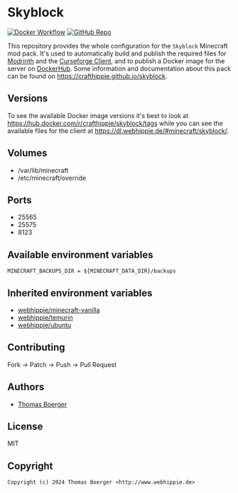 # Skyblock

[![Docker Workflow](https://github.com/crafthippie/skyblock/actions/workflows/docker.yml/badge.svg)](https://github.com/crafthippie/skyblock/actions/workflows/docker.yml) [![GitHub Repo](https://img.shields.io/badge/github-repo-yellowgreen)](https://github.com/crafthippie/skyblock)

This repository provides the whole configuration for the `Skyblock` Minecraft
mod pack. It's used to automatically build and publish the required files for
[Modrinth][modrinth] and the [Curseforge Client][curse], and to publish a Docker
image for the server on [DockerHub][dockerhub]. Some information and
documentation about this pack can be found on https://crafthippie.github.io/skyblock.

## Versions

To see the available Docker image versions it's best to look at
https://hub.docker.com/r/crafthippie/skyblock/tags while you can see the
available files for the client at https://dl.webhippie.de/#minecraft/skyblock/.

## Volumes

-   /var/lib/minecraft
-   /etc/minecraft/override

## Ports

-   25565
-   25575
-   8123

## Available environment variables

```console
MINECRAFT_BACKUPS_DIR = ${MINECRAFT_DATA_DIR}/backups
```

## Inherited environment variables

-   [webhippie/minecraft-vanilla](https://github.com/dockhippie/minecraft-vanilla#available-environment-variables)
-   [webhippie/temurin](https://github.com/dockhippie/temurin#available-environment-variables)
-   [webhippie/ubuntu](https://github.com/dockhippie/ubuntu#available-environment-variables)

## Contributing

Fork -> Patch -> Push -> Pull Request

## Authors

-   [Thomas Boerger](https://github.com/tboerger)

## License

MIT

## Copyright

```console
Copyright (c) 2024 Thomas Boerger <http://www.webhippie.de>
```

[modrinth]: https://modrinth.com/
[curse]: https://download.curseforge.com/
[dockerhub]: https://hub.docker.com/r/crafthippie/skyblock

